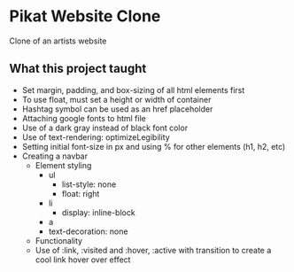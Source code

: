 # Pikat Website Clone

Clone of an artists website


## What this project taught

- Set margin, padding, and box-sizing of all html elements first
- To use float, must set a height or width of container
- Hashtag symbol can be used as an href placeholder
- Attaching google fonts to html file
- Use of a dark gray instead of black font color
- Use of text-rendering: optimizeLegibility
- Setting initial font-size in px and using % for other elements (h1, h2, etc)
- Creating a navbar
  - Element styling
    - ul
      - list-style: none
      - float: right
    - li
      - display: inline-block
     - a
      - text-decoration: none
   - Functionality
    - Use of :link, :visited and :hover, :active with transition to create a cool link hover over effect
